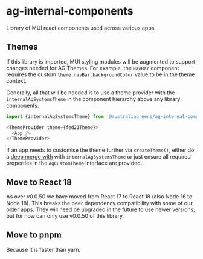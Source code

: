 # ag-internal-components

Library of MUI react components used across various apps.

## Themes

If this library is imported, MUI styling modules will be augmented to support
changes needed for AG Themes. For example, the `NavBar` component requires the
custom `theme.navBar.backgroundColor` value to be in the theme context.

Generally, all that will be needed is to use a theme provider with the
`internalAgSystemsTheme` in the component hierarchy above any library
components:

```ts
import {internalAgSystemsTheme} from '@australiagreens/ag-internal-components';

<ThemeProvider theme={fed21Theme}>
  <App />
</ThemeProvider>
```

If an app needs to customise the theme further via `createTheme()`, either do a
[deep merge
with](https://mui.com/material-ui/customization/theming/#createtheme-options-args-theme)
with `internalAgSystemsTheme` or just ensure all required properties in the
`AgCustomTheme` interface are provided.

## Move to React 18

As over v0.0.50 we have moved from React 17 to React 18 (also Node 16 to Node
18). This breaks the peer dependency compatibility with some of our older apps.
They will need be upgraded in the future to use newer versions, but for now can
only use v0.0.50 of this library.

## Move to pnpm

Because it is faster than yarn.

